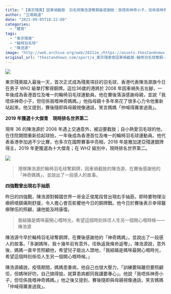 ```yaml
---
title: "【東京殘奧】因車禍截肢　羽毛球陳浩源奪銅最感謝她：我唔係神奇小子，佢係我神奇媽媽"
author: "立場報道"
date: "2021-09-05T18:22:00"
categories:
  - "體育"
tags:
  - "東京殘奧"
  - "輪椅羽毛球"
  - "陳浩源"
image: "http://web.archive.org/web/2021im_/https://assets.thestandnews.com/media/photos/chan-04_1UNpe4o.png"
original_url: "thestandnews.com/sport/a_東京殘奧曾因車禍截肢-輪椅羽毛球奪銅-陳浩源感謝神奇媽媽佢執返我條命返嚟"
---
```

![](http://web.archive.org/web/2021im_/https://assets.thestandnews.com/media/photos/chan-04_1UNpe4o.png)

東京殘奧踏入最後一天，首次正式成為殘奧項目的羽毛球，香港代表陳浩源旗今日在男子 WH2 級單打奪得銅牌。這位36歲的港將於 2008 年因車禍失去左腳，一年後成為香港首位及唯一的輪椅羽毛球運動員。他在賽後落淚感謝母親，並說「我唔係神奇小子，但佢係我嘅神奇媽媽。」他指母親十多年來花了很多心力令他重新站起來。他又提到，賽後隨即與母親視像通話，笑言媽媽「仲喊得厲害過我」。

**2019 年獲選十大傑青　現時排名世界第二**

現年 36 的陳浩源於 2008 年遇上交通意外，被迫要截肢；自小熱愛羽毛球的他，在住院期間重新拾起球拍，一年後成為香港首位及唯一的輪椅羽毛球運動員。他代表香港參加過不少比賽，也多次在國際賽事中亮相，2018 年是雅加達亞殘運銀牌得主，2019 年更獲選為十大傑青；在 WH2 級別中，現時排名世界第二。

![](http://web.archive.org/web/2021im_/https://assets.thestandnews.com/media/photos/chan-02.png)
> 港隊陳浩源於輪椅羽毛球奪銅牌，因車禍截肢的陳浩源，在賽後感謝他的「神奇媽媽」，並說出了一段感人的故事。

**四強戰曾出現右手抽筋**

昨日的四強戰，陳浩源對韓國世界一哥金正俊尾段曾出現右手抽筋，即時要物理治療師噴鎮痛劑舒援，令人擔心會否影響他今日的銅牌戰。他今日於賽後表示幸得醫療隊伍的照顧，讓他能及時康復。

> 我結婚是媽咪最開心嘅時光，希望這個時刻係佢人生另一個開心嘅時候——陳浩源

陳浩源今早於輪椅羽毛球奪銅牌，在賽後感謝他的「神奇媽媽」，並說出了一段感人的故事。「多謝媽咪，我十幾年前有意外，佢執返我條命返嚟」，陳浩源說，意外後，媽媽一直辛苦照顧他，希望兒子能出人頭地，「我結婚是媽咪最開心嘅時光，希望這個時刻係佢人生另一個開心嘅時候。」

陳浩源續說，疫情期間，媽媽患重病，他自己也很大壓力，「訓練要隔離但要照顧佢，但媽咪好叻，自己搞得掂，就算患病都同我講要專心」。他說「我唔係神奇小子，但佢係我嘅神奇媽媽。」他之後又提到，賽後隨即與母親視像通話，笑言媽媽「仲喊得厲害過我」。